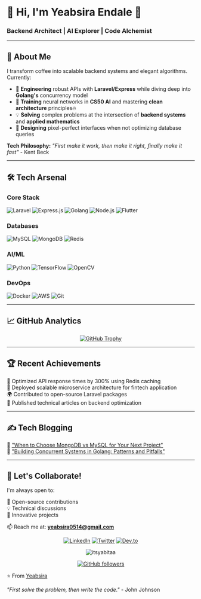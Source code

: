 # 💫 Hi, I'm Yeabsira Endale 👋  
### **Backend Architect** | **AI Explorer** | **Code Alchemist**  

---

## 🚀 **About Me**  
I transform coffee into scalable backend systems and elegant algorithms. Currently:  

- 🔭 **Engineering** robust APIs with **Laravel/Express** while diving deep into **Golang's** concurrency model  
- 🌱 **Training** neural networks in **CS50 AI** and mastering **clean architecture** principles🔥
- 💡 **Solving** complex problems at the intersection of **backend systems** and **applied mathematics**  
- 🎨 **Designing** pixel-perfect interfaces when not optimizing database queries  

**Tech Philosophy:** *"First make it work, then make it right, finally make it fast"* - Kent Beck  

---

## 🛠️ **Tech Arsenal**  

### **Core Stack**  
![Laravel](https://img.shields.io/badge/Laravel-FF2D20?style=for-the-badge&logo=laravel&logoColor=white)
![Express.js](https://img.shields.io/badge/Express.js-000000?style=for-the-badge&logo=express&logoColor=white)
![Golang](https://img.shields.io/badge/Go-00ADD8?style=for-the-badge&logo=go&logoColor=white)
![Node.js](https://img.shields.io/badge/Node.js-339933?style=for-the-badge&logo=nodedotjs&logoColor=white)
![Flutter](https://img.shields.io/badge/Flutter-02569B?style=for-the-badge&logo=flutter&logoColor=white)

### **Databases**  
![MySQL](https://img.shields.io/badge/MySQL-4479A1?style=for-the-badge&logo=mysql&logoColor=white)
![MongoDB](https://img.shields.io/badge/MongoDB-47A248?style=for-the-badge&logo=mongodb&logoColor=white)
![Redis](https://img.shields.io/badge/Redis-DC382D?style=for-the-badge&logo=redis&logoColor=white)

### **AI/ML**  
![Python](https://img.shields.io/badge/Python-3776AB?style=for-the-badge&logo=python&logoColor=white)
![TensorFlow](https://img.shields.io/badge/TensorFlow-FF6F00?style=for-the-badge&logo=tensorflow&logoColor=white)
![OpenCV](https://img.shields.io/badge/OpenCV-5C3EE8?style=for-the-badge&logo=opencv&logoColor=white)

### **DevOps**  
![Docker](https://img.shields.io/badge/Docker-2496ED?style=for-the-badge&logo=docker&logoColor=white)
![AWS](https://img.shields.io/badge/AWS-232F3E?style=for-the-badge&logo=amazonaws&logoColor=white)
![Git](https://img.shields.io/badge/Git-F05032?style=for-the-badge&logo=git&logoColor=white)

---

## 📈 **GitHub Analytics**  

<div align="center">
  
[![GitHub Trophy](https://github-profile-trophy.vercel.app/?username=itsyabitaa&theme=onedark&row=2&column=4)](https://github.com/ryo-ma/github-profile-trophy)
</div>

---
## 🏆 Recent Achievements

🥇 Optimized API response times by 300% using Redis caching  
🚀 Deployed scalable microservice architecture for fintech application  
🌍 Contributed to open-source Laravel packages  
📝 Published technical articles on backend optimization  

---

## ✍️ Tech Blogging

📜 ["When to Choose MongoDB vs MySQL for Your Next Project"](https://example.com)  
📜 ["Building Concurrent Systems in Golang: Patterns and Pitfalls"](https://example.com)  
 

---

## 🤝 Let's Collaborate!

I'm always open to:  

🤝 Open-source contributions  
💡 Technical discussions  
🚀 Innovative projects  

📫 Reach me at: **yeabsira0514@gmail.com**  

<div align="center">

[![LinkedIn](https://img.shields.io/badge/-LinkedIn-0A66C2?style=for-the-badge&logo=linkedin&logoColor=white)](https://www.linkedin.com/in/engkukusha)
[![Twitter](https://img.shields.io/badge/-Twitter-1DA1F2?style=for-the-badge&logo=twitter&logoColor=white)](https://x.com/kukusha0514)
[![Dev.to](https://img.shields.io/badge/-Dev.to-0A0A0A?style=for-the-badge&logo=dev.to&logoColor=white)](https://dev.to/Itsyabitaa)

</div>

<p align="center">
  <img src="https://komarev.com/ghpvc/?username=itsyabitaa&label=Profile%20views&color=0e75b6&style=flat" alt="itsyabitaa" /> 
</p>

<p align="center">
  <a href="https://github.com/Itsyabitaa?tab=followers">
    <img src="https://img.shields.io/github/followers/Itsyabitaa?label=Follow&style=social" alt="GitHub followers">
  </a>
</p>

⭐️ From [Yeabsira](https://github.com/Itsyabitaa)  

*"First solve the problem, then write the code."* - John Johnson
